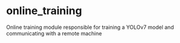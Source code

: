 # online_training
Online training module responsible for training a YOLOv7 model and communicating with a remote machine
